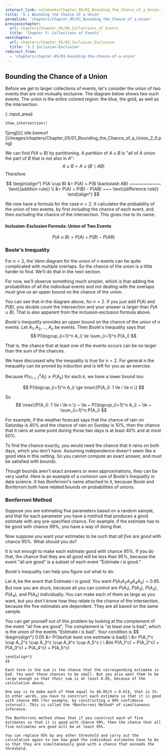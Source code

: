 ```yaml
---
interact_link: notebooks/Chapter_05/01_Bounding_the_Chance_of_a_Union.ipynb
title: '5.1 Bounding the Chance of a Union'
permalink: 'chapters/Chapter_05/01_Bounding_the_Chance_of_a_Union'
previouschapter:
  url: chapters/Chapter_05/00_Collections_of_Events
  title: 'Chapter 5: Collections of Events'
nextchapter:
  url: chapters/Chapter_05/02_Inclusion_Exclusion
  title: '5.2 Inclusion-Exclusion'
redirect_from:
  - 'chapters/chapter-05/01-bounding-the-chance-of-a-union'
---
```


## Bounding the Chance of a Union

Before we get to larger collections of events, let's consider the union of two events that are not mutually exclusive. The diagram below shows two such events. The union is the entire colored region: the blue, the gold, as well as the intersection.


{:.input_area}
```python
show_intersection()
```


![png]({{ site.baseurl }}/images/chapters/Chapter_05/01_Bounding_the_Chance_of_a_Union_2_0.png)


We can find $P(A \cup B)$ by partitioning. A partition of $A \cup B$ is "all of $A$ union the part of $B$ that is not also in $A$": 
$$
A \cup B = A \cup (B \backslash AB)
$$
Therefore

$$
\begin{align*}
P(A \cup B) &= P(A) + P(B \backslash AB) ~~~~~~~~~~~ \text{(addition rule)} \\
&= P(A) + P(B) - P(AB) ~~~ \text{(difference rule)}
\end{align*}
$$

We now have a formula for the case $n = 2$. It calculates the probability of the union of two events, by first *including* the chance of each event, and then *excluding* the chance of the intersection. This gives rise to its name:

#### Inclusion-Exclusion Formula: Union of Two Events
$$
P(A \cup B) = P(A) + P(B) - P(AB)
$$

### Boole's Inequality
For $n > 2$, the Venn diagram for the union of $n$ events can be quite complicated with multiple overlaps. So the chance of the union is a little harder to find. We'll do that in the next section. 

For now, we'll observe something much simpler, which is that adding the probabilities of all the individual events and not dealing with the overlaps must give us an upper bound on the chance of the union.

You can see that in the diagram above, for $n = 2$. If you just add $P(A)$ and $P(B)$, you double count the intersection and your answer is larger than $P(A \cup B)$. That is also apparent from the inclusion-exclusion formula above.

*Boole's Inequality* provides an upper bound on the chance of the union of $n$ events. Let $A_1, A_2, \ldots , A_n$ be events. Then Boole's Inequality says that
$$
P(\bigcup_{i=1}^n A_i) \le \sum_{i=1}^n P(A_i)
$$

That is, the chance that at least one of the events occurs can be no larger than the sum of the chances.

We have discussed why the inequality is true for $n = 2$. For general $n$ the inequality can be proved by induction and is left for you as an exercise.

Because $P(\cup_{i=1}^n A_i) \ge P(A_k)$ for each $k$, we have a lower bound too:

$$
P(\bigcup_{i=1}^n A_i) \ge \max\{P(A_i): 1 \le i \le n \}
$$

So
$$
\max\{P(A_i): 1 \le i \le n \} ~ \le ~ P(\bigcup_{i=1}^n A_i)
~ \le ~ \sum_{i=1}^n P(A_i)
$$

For example, if the weather forecast says that the chance of rain on Saturday is 40% and the chance of rain on Sunday is 10%, then the chance that it rains at some point during those two days is at least 40% and at most 50%.

To find the chance exactly, you would need the chance that it rains on both days, which you don't have. Assuming independence doesn't seem like a good idea in this setting. So you cannot compute an exact answer, and must be satisfied with bounds.

Though bounds aren't exact answers or even approximations, they can be very useful. Here is an example of a common use of Boole's Inequality in data science. It has Bonferroni's name attached to it, because Boole and Bonferroni both have related bounds on probabilities of unions.

### Bonferroni Method
Suppose you are estimating five parameters based on a random sample, and that for each parameter you have a method that produces a good estimate with any pre-specified chance. For example, if the estimate has to be good with chance 99%, you have a way of doing that.

Now suppose you want your estimates to be such that *all five are good* with chance 95%. What should you do?

It is not enough to make each estimate good with chance 95%. If you do that, the chance that they are all good will be less than 95%, because the event "all are good" is a subset of each event "Estimate $i$ is good."

Boole's Inequality can help you figure out what to do.

Let $A_i$ be the event that Estimate $i$ is good. You want $P(A_1A_2A_3A_4A_5) = 0.95$. But now you are stuck, because all you can control are $P(A_1)$, $P(A_2)$, $P(A_3)$, $P(A_4)$, and $P(A_5)$ individually. You can make each of them as large as you want, but you don't know how they relate to the chance of the intersection, because the five estimates are dependent. They are all based on the same sample.

You can get yourself out of this problem by looking at the complement of the event "all five are good". The complement is "at least one is bad", which is the union of the events "Estimate $i$ is bad". Your condition is
$$
\begin{align*}
0.05 &= P(\text{at least one estimate is bad}) \\
&= P(A_1^c \cup A_2^c \cup A_3^c \cup A_4^c \cup A_5^c  ) \\
&\le P(A_1^c) + P(A_2^c) + P(A_3^c) + P(A_4^c) + P(A_5^c)
~~~ \text{by Boole's Inequality}
\end{align*}
$$

Each term in the sum is the chance that the corresponding estimate is bad. You want those chances to be small. But you also want them to be large enough so that their sum is at least 0.05, because of the calculation above.

One way is to make each of them equal to $0.05/5 = 0.01$, that is 1%. In other words, you have to construct each estimate so that it is good with chance 99% (for example, by constructing a 99% confidence interval). This is called the *Bonferroni Method* of simultaneous inference.

The Bonferroni method shows that if you construct each of five estimates so that it is good with chance 99%, then the chance that all five estimates are good will be at least 95%. 

You can replace 95% by any other threshold and carry out the calculation again to see how good the individual estimates have to be so that they are simultaneously good with a chance that exceeds the threshold.
